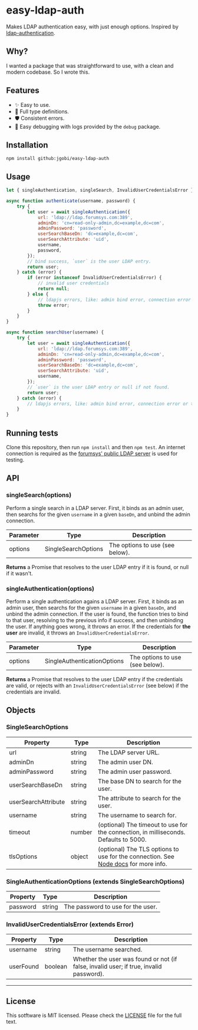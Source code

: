 # easy-ldap-auth

Makes LDAP authentication easy, with just enough options. Inspired by [ldap-authentication](https://github.com/shaozi/ldap-authentication).

## Why?

I wanted a package that was straightforward to use, with a clean and modern codebase. So I wrote this.

## Features

- :sparkles: Easy to use.
- :wrench: Full type definitions.
- :shield: Consistent errors.
- :bug: Easy debugging with logs provided by the `debug` package.


## Installation

```
npm install github:jgobi/easy-ldap-auth
```

## Usage

```javascript
let { singleAuthentication, singleSearch, InvalidUserCredentialsError } = require('easy-ldap-auth');

async function authenticate(username, password) {
    try {
        let user = await singleAuthentication({
            url: 'ldap://ldap.forumsys.com:389',
            adminDn: 'cn=read-only-admin,dc=example,dc=com',
            adminPassword: 'password',
            userSearchBaseDn: 'dc=example,dc=com',
            userSearchAttribute: 'uid',
            username,
            password,
        });
        // bind success, `user` is the user LDAP entry.
        return user;
    } catch (error) {
        if (error instanceof InvalidUserCredentialsError) {
            // invalid user credentials
            return null;
        } else {
            // ldapjs errors, like: admin bind error, connection error or timeout
            throw error;
        }
    }
}

async function searchUser(username) {
    try {
        let user = await singleAuthentication({
            url: 'ldap://ldap.forumsys.com:389',
            adminDn: 'cn=read-only-admin,dc=example,dc=com',
            adminPassword: 'password',
            userSearchBaseDn: 'dc=example,dc=com',
            userSearchAttribute: 'uid',
            username,
        });
        // `user` is the user LDAP entry or null if not found.
        return user;
    } catch (error) {
        // ldapjs errors, like: admin bind error, connection error or timeout
    }
}
```

## Running tests

Clone this repository, then run `npm install` and then `npm test`. An internet connection is required as the [forumsys' public LDAP server](https://www.forumsys.com/2014/02/22/online-ldap-test-server/) is used for testing.

## API

### singleSearch(options)

Perform a single search in a LDAP server. First, it binds as an admin user, then searchs for the given `username` in a given `baseDn`, and unbind the admin connection.

| Parameter | Type | Description |
| --------- | ---- | ----------- |
| options | SingleSearchOptions | The options to use (see below). |

**Returns** a Promise that resolves to the user LDAP entry if it is found, or null if it wasn't.

### singleAuthentication(options)

Perform a single authentication agains a LDAP server. First, it binds as an admin user, then searchs for the given `username` in a given `baseDn`, and unbind the admin connection. If the user is found, the function tries to bind to that user, resolving to the previous info if success, and then unbinding the user. If anything goes wrong, it throws an error. If the credentials for **the user** are invalid, it throws an `InvalidUserCredentialsError`.

| Parameter | Type | Description |
| --------- | ---- | ----------- |
| options | SingleAuthenticationOptions | The options to use (see below). |

**Returns** a Promise that resolves to the user LDAP entry if the credentials are valid, or rejects with an `InvalidUserCredentialsError` (see below) if the credentials are invalid.

## Objects

### SingleSearchOptions

| Property  | Type | Description |
| --------- | ---- | ----------- |
| url | string | The LDAP server URL. |
| adminDn | string | The admin user DN. |
| adminPassword | string | The admin user password. |
| userSearchBaseDn | string | The base DN to search for the user. |
| userSearchAttribute | string | The attribute to search for the user. |
| username | string | The username to search for. |
| timeout | number | (optional) The timeout to use for the connection, in milliseconds. Defaults to 5000. |
| tlsOptions | object | (optional) The TLS options to use for the connection. See [Node docs](https://nodejs.org/api/tls.html#tls_tls_connect_options_callback) for more info. |


### SingleAuthenticationOptions (extends SingleSearchOptions)

| Property  | Type | Description |
| --------- | ---- | ----------- |
| password | string | The password to use for the user. |

### InvalidUserCredentialsError (extends Error)

| Property  | Type | Description |
| --------- | ---- | ----------- |
| username | string | The username searched. |
| userFound | boolean | Whether the user was found or not (if false, invalid user; if true, invalid password). |

----

## License

This sotftware is MIT licensed. Please check the [LICENSE](LICENSE) file for the full text.